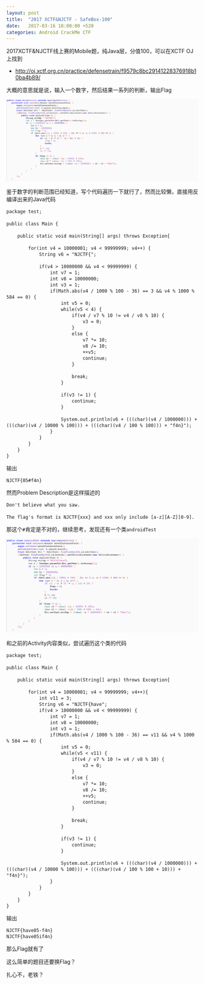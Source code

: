 ```yaml
---
layout: post
title:  "2017 XCTF&NJCTF - SafeBox-100"
date:   2017-03-16 18:00:00 +520
categories: Android CrackMe CTF 
---
```


2017XCTF&NJCTF线上赛的Mobile题，纯Java层，分值100，可以在XCTF OJ上找到
- http://oj.xctf.org.cn/practice/defensetrain/f9579c8bc29141228376918b10ba4b89/

大概的意思就是说，输入一个数字，然后结果一系列的判断，输出Flag

![1.png](/assets/resources/E47428AC325548EC232774475AFE13C2.png)

鉴于数字的判断范围已经知道，写个代码遍历一下就行了，然而比较懒，直接用反编译出来的Java代码
```
package test;

public class Main {
	
	public static void main(String[] args) throws Exception{
		
        for(int v4 = 10000001; v4 < 99999999; v4++) {
        	String v6 = "NJCTF{";
            
            if(v4 > 10000000 && v4 < 99999999) {
                int v7 = 1;
                int v8 = 10000000;
                int v3 = 1;
                if(Math.abs(v4 / 1000 % 100 - 36) == 3 && v4 % 1000 % 584 == 0) {
                    int v5 = 0;
                    while(v5 < 4) {
                        if(v4 / v7 % 10 != v4 / v8 % 10) {
                            v3 = 0;
                        }
                        else {
                            v7 *= 10;
                            v8 /= 10;
                            ++v5;
                            continue;
                        }

                        break;
                    }

                    if(v3 != 1) {
                        continue;
                    }

                    System.out.println(v6 + (((char)(v4 / 1000000))) + (((char)(v4 / 10000 % 100))) + (((char)(v4 / 100 % 100))) + "f4n}");
                }
            }
        }
	}
}
```

输出
```
NJCTF{05#f4n}
```

然而Problem Description是这样描述的
```
Don't believe what you saw.

The flag's format is NJCTF{xxx} and xxx only include [a-z][A-Z][0-9].
```

那这个`#`肯定是不对的，继续思考，发现还有一个类`androidTest`

![2.png](/assets/resources/659BA49F5149DEAB5F9EEC6E17D8C8E0.png)

和之前的Activity内容类似，尝试遍历这个类的代码
```
package test;

public class Main {
	
	public static void main(String[] args) throws Exception{
		
        for(int v4 = 10000001; v4 < 99999999; v4++){
        	int v11 = 3;
            String v6 = "NJCTF{have";
            if(v4 > 10000000 && v4 < 99999999) {
                int v7 = 1;
                int v8 = 10000000;
                int v3 = 1;
                if(Math.abs(v4 / 1000 % 100 - 36) == v11 && v4 % 1000 % 584 == 0) {
                    int v5 = 0;
                    while(v5 < v11) {
                        if(v4 / v7 % 10 != v4 / v8 % 10) {
                            v3 = 0;
                        }
                        else {
                            v7 *= 10;
                            v8 /= 10;
                            ++v5;
                            continue;
                        }

                        break;
                    }

                    if(v3 != 1) {
                        continue;
                    }

                    System.out.println(v6 + (((char)(v4 / 1000000))) + (((char)(v4 / 10000 % 100))) + (((char)(v4 / 100 % 100 + 10))) + "f4n}");
                }
            }
        }
	}
}
```

输出
```
NJCTF{have05-f4n}
NJCTF{have05if4n}
```

那么Flag就有了

这么简单的题目还要换Flag？

扎心不，老铁？